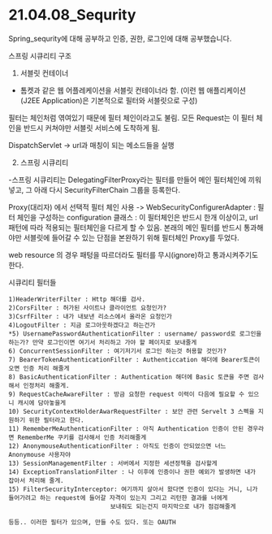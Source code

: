 # 21.04.08_Sequrity
Spring_sequrity에 대해 공부하고 인증, 권한, 로그인에 대해 공부했습니다.


스프링 시큐리티 구조

1. 서블릿 컨테이너

- 톰켓과 같은 웹 어플레케이션을 서블릿 컨테이너라 함.
(이런 웹 애플리케이션(J2EE Application)은 기본적으로 필터와 서블릿으로 구성)

필터는 체인처럼 엮여있기 때문에 필터 체인이라고도 불림.
모든 Request는 이 필터 체인을 반드시 커쳐야만 서블릿 서비스에 도착하게 됨.

DispatchServlet -> url과 매칭이 되는 메소드들을 실행

2. 스프링 시큐리티

-스프링 시큐리티는 DelegatingFilterProxy라는 필터를 만들어
메인 필터체인에 끼워넣고, 그 아래 다시 SecurityFilterChain 그룹을 등록한다.

Proxy(대리자) 에서 선택적 필터 체인 사용
-> WebSecurityConfigurerAdapter : 필터 체인을 구성하는 configuration 클래스
: 이 필터체인은 반드시 한개 이상이고, url 패턴에 따라 적용되는 필터체인을 다르게 할 수 있음. 본래의 메인 필터를 반드시 통과해야만 서블릿에 들어갈 수 있는 단점을 본완하기 위해 필터체인 Proxy를 두었다.

web resource 의 경우 패텅을 따르더라도 필터를 무시(ignore)하고 통과시켜주기도 한다.

시큐리티 필터들

	1)HeaderWriterFilter : Http 해더를 검사.
	2)CorsFilter : 허가된 사이트나 클라이언트 요청인가?
	3)CsrfFilter : 내가 내보낸 리소스에서 올라온 요청인가
	4)LogoutFilter : 지금 로그아웃하겠다고 하는건가
	*5) UsernamePasswordAuthenticationFilter : username/ password로 로그인을 하는가? 만약 로그인이면 여기서 처리하고 가야 할 페이지로 보내줄게
	6) ConcurrentSessionFilter : 여기저기서 로그인 하는것 허용할 것인가?
	7) BearerTokenAuthenticationFilter : Authenticcation 해더에 Bearer토큰이 오면 인증 처리 해줄게
	8) BasicAuthenticationFilter : Authentication 해더에 Basic 토큰을 주면 검사해서 인정처리 해줄게.
	9) RequestCacheAwareFilter : 방금 요청한 request 이력이 다음에 필요할 수 있으니 캐시에 담아놓을게
	10) SecurityContextHolderAwarRequestFilter : 보안 관련 Servelt 3 스펙을 지원하기 위한 필터라고 한다.
	11) RememberMeAuthenticationFilter : 아직 Authentication 인증이 안된 경우라면 RememberMe 쿠키를 검사해서 인증 처리해줄게
	12) AnonymouseAuthenticationFilter : 아직도 인증이 안되었으면 너느 Anonymouse 사용자야
	13) SessionManagementFilter : 서버에서 지정한 세션정책을 검사할게
	14) ExceptionTranslationFilter : 나 이후에 인증이나 권한 예외가 발생하면 내가 잡아서 처리해 줄게.
	15) FilterSecurityInterceptor: 여기까지 살아서 왔다면 인증이 있다는 거니, 니가 들어가려고 하는 request에 들어갈 자격이 있는지 그리고 리턴한 결과를 너에게 
				                보내줘도 되는건지 마지막으로 내가 점검해줄게
	
	등등.. 이러한 필터가 있으며, 만들 수도 있다. 또는 OAUTH

